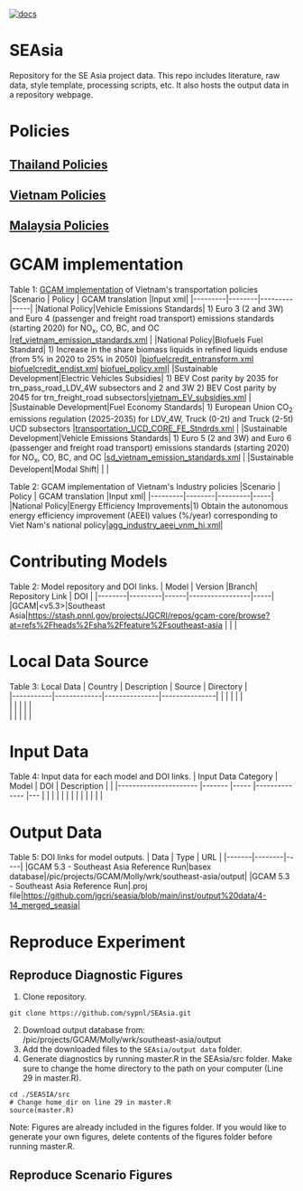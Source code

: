 <!-- badges: start --> 
[![docs](https://github.com/JGCRI/seasia/actions/workflows/docs.yaml/badge.svg?branch=main)](https://github.com/JGCRI/seasia/actions/workflows/docs.yaml)
<!-- badges: end -->

# SEAsia
Repository for the SE Asia project data. This repo includes literature, raw data, style template, processing scripts, etc.
It also hosts the output data in a repository webpage.

# Policies

## [Thailand Policies](https://github.com/jgcri/seasia/tree/main/inst/policies/Thailand)

## [Vietnam Policies](https://github.com/jgcri/seasia/tree/main/inst/policies/Vietnam)

## [Malaysia Policies](https://github.com/jgcri/seasia/tree/main/inst/policies/Malaysia)

# GCAM implementation 

Table 1: [GCAM implementation](https://github.com/jgcri/seasia/blob/main/inst/policies/Vietnam/xmls/transportation/transportation_policies_guide.txt) of Vietnam's transportation policies
|Scenario | Policy  | GCAM translation |Input xml|
|---------|--------|---------|-----|
|National Policy|Vehicle Emissions Standards| 1) Euro 3 (2 and 3W) and Euro 4 (passenger and freight road transport) emissions standards (starting 2020) for NO<sub>x</sub>, CO, BC, and OC |[ref_vietnam_emission_standards.xml](https://github.com/jgcri/seasia/blob/main/inst/policies/Vietnam/xmls/transportation/ref_vietnam_emission_standards.xml) |
|National Policy|Biofuels Fuel Standard| 1) Increase in the share biomass liquids in refined liquids enduse (from 5% in 2020 to 25% in 2050) |[biofuelcredit_entransform.xml](https://github.com/jgcri/seasia/blob/main/inst/policies/Vietnam/xmls/transportation/biofuelcredit_entransform.xml) [biofuelcredit_endist.xml](https://github.com/jgcri/seasia/blob/main/inst/policies/Vietnam/xmls/transportation/biofuelcredit_endist.xml) [biofuel_policy.xml](https://github.com/jgcri/seasia/blob/main/inst/policies/Vietnam/xmls/transportation/biofuel_policy.xml)|
|Sustainable Development|Electric Vehicles Subsidies| 1) BEV Cost parity by 2035 for trn_pass_road_LDV_4W subsectors and 2 and 3W 2) BEV Cost parity by 2045 for trn_freight_road subsectors|[vietnam_EV_subsidies.xml](https://github.com/jgcri/seasia/blob/main/inst/policies/Vietnam/xmls/transportation/vietnam_EV_subsidies.xml) |
|Sustainable Development|Fuel Economy Standards| 1) European Union CO<sub>2</sub> emissions regulation (2025-2035) for LDV_4W, Truck (0-2t) and Truck (2-5t) UCD subsectors |[transportation_UCD_CORE_FE_Stndrds.xml](https://github.com/jgcri/seasia/blob/main/inst/policies/Vietnam/xmls/transportation/transportation_UCD_CORE_FE_Stndrds.xml) |
|Sustainable Development|Vehicle Emissions Standards| 1) Euro 5 (2 and 3W) and Euro 6 (passenger and freight road transport) emissions standards (starting 2020) for NO<sub>x</sub>, CO, BC, and OC |[sd_vietnam_emission_standards.xml](https://github.com/jgcri/seasia/blob/main/inst/policies/Vietnam/xmls/transportation/sd_vietnam_emission_standards.xml) |
|Sustainable Developent|Modal Shift| | |

Table 2: GCAM implementation of Vietnam's Industry policies
|Scenario | Policy  | GCAM translation |Input xml|
|---------|--------|---------|-----|
|National Policy|Energy Efficiency Improvements|1) Obtain the autonomous energy efficiency improvement (AEEI) values (%/year) corresponding to Viet Nam's national policy|[agg_industry_aeei_vnm_hi.xml](https://github.com/jgcri/seasia/blob/main/inst/policies/Vietnam/xmls/industry)|

# Contributing Models 

Table 2: Model repository and DOI links.
| Model  | Version |Branch| Repository Link | DOI |
|--------|---------|------|-----------------|-----|
|GCAM|<v5.3>|Southeast Asia|https://stash.pnnl.gov/projects/JGCRI/repos/gcam-core/browse?at=refs%2Fheads%2Fsha%2Ffeature%2Fsoutheast-asia | | |


# Local Data Source 
Table 3: Local Data 
| Country  	| Description | Source        | Directory     |   	
|-----------|-------------|---------------|---------------|
|           |           	|       	      |     	        |             	
|           |           	|       	      |     	        |             	
|           |           	|       	      |     	        |             	

# Input Data 

Table 4: Input data for each model and DOI links.
| Input Data Category  	| Model 	| DOI 	| Description 	|   	|
|----------------------	|-------	|-----	|--------------	|---	|
|                      	|       	|     	|             	|   	|
|                      	|       	|     	|             	|   	|

# Output Data 

Table 5: DOI links for model outputs. 
| Data | Type | URL | 
|-------|--------|-----|
|GCAM 5.3 - Southeast Asia Reference Run|basex database|/pic/projects/GCAM/Molly/wrk/southeast-asia/output|
|GCAM 5.3 - Southeast Asia Reference Run|.proj file|https://github.com/jgcri/seasia/blob/main/inst/output%20data/4-14_merged_seasia|


# Reproduce Experiment 

## Reproduce Diagnostic Figures
1. Clone repository. 
```
git clone https://github.com/sypnl/SEAsia.git
```
2. Download output database from: /pic/projects/GCAM/Molly/wrk/southeast-asia/output
3. Add the downloaded files to the `SEAsia/output data` folder.
4. Generate diagnostics by running master.R in the SEAsia/src folder. Make sure to change the home directory to the path on your computer (Line 29 in master.R).
```
cd ./SEASIA/src
# Change home_dir on line 29 in master.R
source(master.R)
```

Note: Figures are already included in the figures folder. If you would like to generate your own figures, delete contents of the figures folder before running master.R. 

## Reproduce Scenario Figures 

